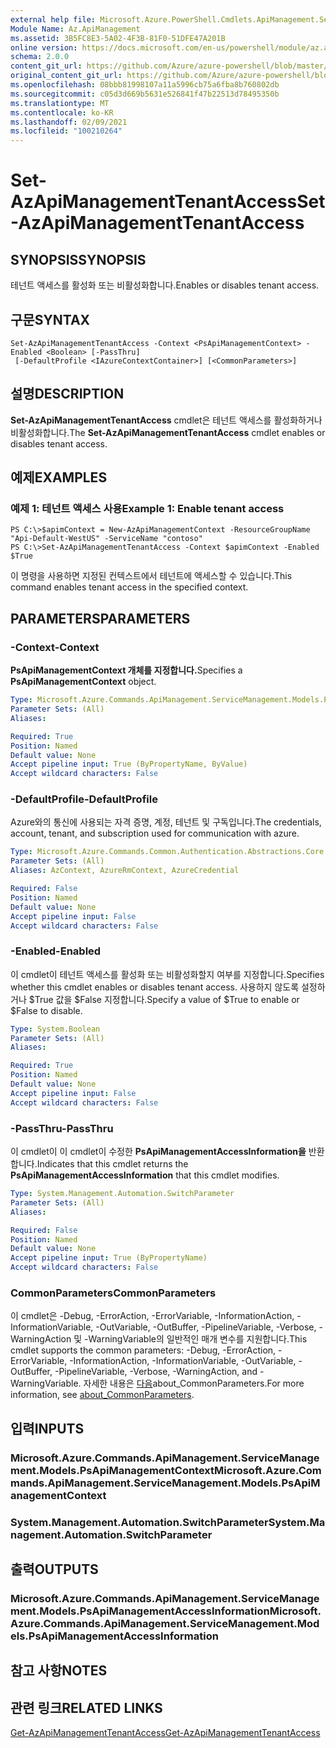 ```yaml
---
external help file: Microsoft.Azure.PowerShell.Cmdlets.ApiManagement.ServiceManagement.dll-Help.xml
Module Name: Az.ApiManagement
ms.assetid: 3B5FC8E3-5A02-4F3B-81F0-51DFE47A201B
online version: https://docs.microsoft.com/en-us/powershell/module/az.apimanagement/set-azapimanagementtenantaccess
schema: 2.0.0
content_git_url: https://github.com/Azure/azure-powershell/blob/master/src/ApiManagement/ApiManagement/help/Set-AzApiManagementTenantAccess.md
original_content_git_url: https://github.com/Azure/azure-powershell/blob/master/src/ApiManagement/ApiManagement/help/Set-AzApiManagementTenantAccess.md
ms.openlocfilehash: 08bbb81998107a11a5996cb75a6fba8b760802db
ms.sourcegitcommit: c05d3d669b5631e526841f47b22513d78495350b
ms.translationtype: MT
ms.contentlocale: ko-KR
ms.lasthandoff: 02/09/2021
ms.locfileid: "100210264"
---
```

# <span data-ttu-id="26ddf-101">Set-AzApiManagementTenantAccess</span><span class="sxs-lookup"><span data-stu-id="26ddf-101">Set-AzApiManagementTenantAccess</span></span>

## <span data-ttu-id="26ddf-102">SYNOPSIS</span><span class="sxs-lookup"><span data-stu-id="26ddf-102">SYNOPSIS</span></span>
<span data-ttu-id="26ddf-103">테넌트 액세스를 활성화 또는 비활성화합니다.</span><span class="sxs-lookup"><span data-stu-id="26ddf-103">Enables or disables tenant access.</span></span>

## <span data-ttu-id="26ddf-104">구문</span><span class="sxs-lookup"><span data-stu-id="26ddf-104">SYNTAX</span></span>

```
Set-AzApiManagementTenantAccess -Context <PsApiManagementContext> -Enabled <Boolean> [-PassThru]
 [-DefaultProfile <IAzureContextContainer>] [<CommonParameters>]
```

## <span data-ttu-id="26ddf-105">설명</span><span class="sxs-lookup"><span data-stu-id="26ddf-105">DESCRIPTION</span></span>
<span data-ttu-id="26ddf-106">**Set-AzApiManagementTenantAccess** cmdlet은 테넌트 액세스를 활성화하거나 비활성화합니다.</span><span class="sxs-lookup"><span data-stu-id="26ddf-106">The **Set-AzApiManagementTenantAccess** cmdlet enables or disables tenant access.</span></span>

## <span data-ttu-id="26ddf-107">예제</span><span class="sxs-lookup"><span data-stu-id="26ddf-107">EXAMPLES</span></span>

### <span data-ttu-id="26ddf-108">예제 1: 테넌트 액세스 사용</span><span class="sxs-lookup"><span data-stu-id="26ddf-108">Example 1: Enable tenant access</span></span>
```
PS C:\>$apimContext = New-AzApiManagementContext -ResourceGroupName "Api-Default-WestUS" -ServiceName "contoso"
PS C:\>Set-AzApiManagementTenantAccess -Context $apimContext -Enabled $True
```

<span data-ttu-id="26ddf-109">이 명령을 사용하면 지정된 컨텍스트에서 테넌트에 액세스할 수 있습니다.</span><span class="sxs-lookup"><span data-stu-id="26ddf-109">This command enables tenant access in the specified context.</span></span>

## <span data-ttu-id="26ddf-110">PARAMETERS</span><span class="sxs-lookup"><span data-stu-id="26ddf-110">PARAMETERS</span></span>

### <span data-ttu-id="26ddf-111">-Context</span><span class="sxs-lookup"><span data-stu-id="26ddf-111">-Context</span></span>
<span data-ttu-id="26ddf-112">**PsApiManagementContext 개체를 지정합니다.**</span><span class="sxs-lookup"><span data-stu-id="26ddf-112">Specifies a **PsApiManagementContext** object.</span></span>

```yaml
Type: Microsoft.Azure.Commands.ApiManagement.ServiceManagement.Models.PsApiManagementContext
Parameter Sets: (All)
Aliases:

Required: True
Position: Named
Default value: None
Accept pipeline input: True (ByPropertyName, ByValue)
Accept wildcard characters: False
```

### <span data-ttu-id="26ddf-113">-DefaultProfile</span><span class="sxs-lookup"><span data-stu-id="26ddf-113">-DefaultProfile</span></span>
<span data-ttu-id="26ddf-114">Azure와의 통신에 사용되는 자격 증명, 계정, 테넌트 및 구독입니다.</span><span class="sxs-lookup"><span data-stu-id="26ddf-114">The credentials, account, tenant, and subscription used for communication with azure.</span></span>

```yaml
Type: Microsoft.Azure.Commands.Common.Authentication.Abstractions.Core.IAzureContextContainer
Parameter Sets: (All)
Aliases: AzContext, AzureRmContext, AzureCredential

Required: False
Position: Named
Default value: None
Accept pipeline input: False
Accept wildcard characters: False
```

### <span data-ttu-id="26ddf-115">-Enabled</span><span class="sxs-lookup"><span data-stu-id="26ddf-115">-Enabled</span></span>
<span data-ttu-id="26ddf-116">이 cmdlet이 테넌트 액세스를 활성화 또는 비활성화할지 여부를 지정합니다.</span><span class="sxs-lookup"><span data-stu-id="26ddf-116">Specifies whether this cmdlet enables or disables tenant access.</span></span>
<span data-ttu-id="26ddf-117">사용하지 않도록 설정하거나 $True 값을 $False 지정합니다.</span><span class="sxs-lookup"><span data-stu-id="26ddf-117">Specify a value of $True to enable or $False to disable.</span></span>

```yaml
Type: System.Boolean
Parameter Sets: (All)
Aliases:

Required: True
Position: Named
Default value: None
Accept pipeline input: False
Accept wildcard characters: False
```

### <span data-ttu-id="26ddf-118">-PassThru</span><span class="sxs-lookup"><span data-stu-id="26ddf-118">-PassThru</span></span>
<span data-ttu-id="26ddf-119">이 cmdlet이 이 cmdlet이 수정한 **PsApiManagementAccessInformation을** 반환합니다.</span><span class="sxs-lookup"><span data-stu-id="26ddf-119">Indicates that this cmdlet returns the **PsApiManagementAccessInformation** that this cmdlet modifies.</span></span>

```yaml
Type: System.Management.Automation.SwitchParameter
Parameter Sets: (All)
Aliases:

Required: False
Position: Named
Default value: None
Accept pipeline input: True (ByPropertyName)
Accept wildcard characters: False
```

### <span data-ttu-id="26ddf-120">CommonParameters</span><span class="sxs-lookup"><span data-stu-id="26ddf-120">CommonParameters</span></span>
<span data-ttu-id="26ddf-121">이 cmdlet은 -Debug, -ErrorAction, -ErrorVariable, -InformationAction, -InformationVariable, -OutVariable, -OutBuffer, -PipelineVariable, -Verbose, -WarningAction 및 -WarningVariable의 일반적인 매개 변수를 지원합니다.</span><span class="sxs-lookup"><span data-stu-id="26ddf-121">This cmdlet supports the common parameters: -Debug, -ErrorAction, -ErrorVariable, -InformationAction, -InformationVariable, -OutVariable, -OutBuffer, -PipelineVariable, -Verbose, -WarningAction, and -WarningVariable.</span></span> <span data-ttu-id="26ddf-122">자세한 내용은 [다음](http://go.microsoft.com/fwlink/?LinkID=113216)about_CommonParameters.</span><span class="sxs-lookup"><span data-stu-id="26ddf-122">For more information, see [about_CommonParameters](http://go.microsoft.com/fwlink/?LinkID=113216).</span></span>

## <span data-ttu-id="26ddf-123">입력</span><span class="sxs-lookup"><span data-stu-id="26ddf-123">INPUTS</span></span>

### <span data-ttu-id="26ddf-124">Microsoft.Azure.Commands.ApiManagement.ServiceManagement.Models.PsApiManagementContext</span><span class="sxs-lookup"><span data-stu-id="26ddf-124">Microsoft.Azure.Commands.ApiManagement.ServiceManagement.Models.PsApiManagementContext</span></span>

### <span data-ttu-id="26ddf-125">System.Management.Automation.SwitchParameter</span><span class="sxs-lookup"><span data-stu-id="26ddf-125">System.Management.Automation.SwitchParameter</span></span>

## <span data-ttu-id="26ddf-126">출력</span><span class="sxs-lookup"><span data-stu-id="26ddf-126">OUTPUTS</span></span>

### <span data-ttu-id="26ddf-127">Microsoft.Azure.Commands.ApiManagement.ServiceManagement.Models.PsApiManagementAccessInformation</span><span class="sxs-lookup"><span data-stu-id="26ddf-127">Microsoft.Azure.Commands.ApiManagement.ServiceManagement.Models.PsApiManagementAccessInformation</span></span>

## <span data-ttu-id="26ddf-128">참고 사항</span><span class="sxs-lookup"><span data-stu-id="26ddf-128">NOTES</span></span>

## <span data-ttu-id="26ddf-129">관련 링크</span><span class="sxs-lookup"><span data-stu-id="26ddf-129">RELATED LINKS</span></span>

[<span data-ttu-id="26ddf-130">Get-AzApiManagementTenantAccess</span><span class="sxs-lookup"><span data-stu-id="26ddf-130">Get-AzApiManagementTenantAccess</span></span>](./Get-AzApiManagementTenantAccess.md)



